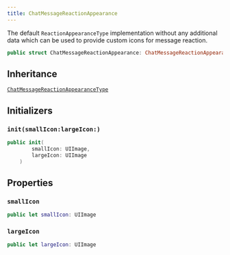 ```yaml
---
title: ChatMessageReactionAppearance
---
```


The default `ReactionAppearanceType` implementation without any additional data
which can be used to provide custom icons for message reaction.

``` swift
public struct ChatMessageReactionAppearance: ChatMessageReactionAppearanceType 
```

## Inheritance

[`ChatMessageReactionAppearanceType`](../chat-message-reaction-appearance-type)

## Initializers

### `init(smallIcon:largeIcon:)`

``` swift
public init(
        smallIcon: UIImage,
        largeIcon: UIImage
    ) 
```

## Properties

### `smallIcon`

``` swift
public let smallIcon: UIImage
```

### `largeIcon`

``` swift
public let largeIcon: UIImage
```
